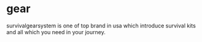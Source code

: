 # gear
survivalgearsystem is one of top brand in usa which introduce survival kits and all which you need in your journey.
